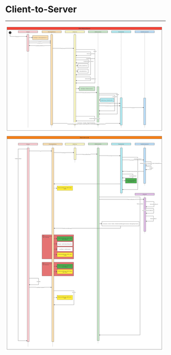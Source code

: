 # Client-to-Server
----------------------

![clientjointoserver](./../assets/clientjointoserver.png)
